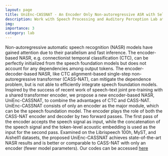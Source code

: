 ```yaml
---
layout: page
title: UniEnc-CASSNAT - An Encoder Only Non-autoregressive ASR with Self-supervised Pretrained Speech Models  
description: Work with Speech Processing and Auditory Perception Lab at UCLA
img: 
importance: 3
category: lab
---
```


Non-autoregressive automatic speech recognition (NASR) models have gained attention due to their parallelism and fast inference. The encoder-based NASR, e.g. connectionist temporal classification (CTC), can be perfectly initialized from the speech foundation models but does not account for any dependencies among output tokens. The encoder-decoder-based NASR, like CTC alignment-based single-step non-autoregressive transformer (CASS-NAT), can mitigate the dependence problem, but is not able to efficiently integrate speech foundation models. Inspired by the success of recent work of speech-text joint pre-training with a shared transformer encoder, we propose a new encoder-based NASR, UniEnc-CASSNAT, to combine the advantages of CTC and CASS-NAT. UniEnc-CASSNAT consists of only an encoder as the major module, which can be the speech foundation model. The encoder plays the role of both the CASS-NAT encoder and decoder by two forward passes. The first pass of the encoder accepts the speech signal as input, while the concatenation of the speech signal and the token-level acoustic embedding is used as the input for the second pass. Examined on the Librispeech 100h, MyST, and Aishell1 datasets, the proposed UniEnc-CASSNAT achieves state-of-the-art NASR results and is better or comparable to CASS-NAT with only an encoder (fewer model parameters). Our codes can be accessed <a href="https://www.isca-speech.org/archive/interspeech_2023/johnson23_interspeech.html"> here</a>